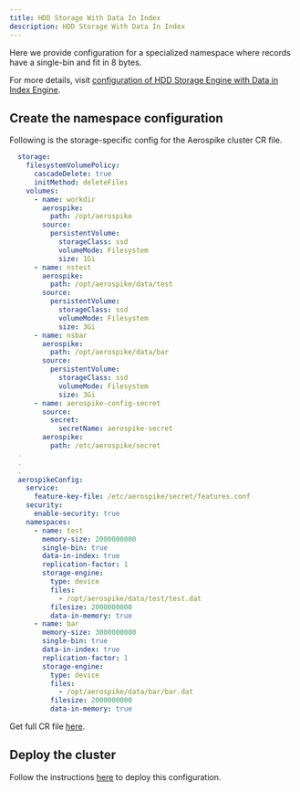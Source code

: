 ```yaml
---
title: HDD Storage With Data In Index
description: HDD Storage With Data In Index
---
```


Here we provide configuration for a specialized namespace where records have a single-bin and fit in 8 bytes.

For more details, visit [configuration of HDD Storage Engine with Data in Index Engine](https://docs.aerospike.com/docs/configure/namespace/storage/#recipe-for-a-hdd-storage-engine-with-data-in-index-engine).

## Create the namespace configuration
Following is the storage-specific config for the Aerospike cluster CR file.
```yaml
  storage:
    filesystemVolumePolicy:
      cascadeDelete: true
      initMethod: deleteFiles
    volumes:
      - name: workdir
        aerospike:
          path: /opt/aerospike
        source:
          persistentVolume:
            storageClass: ssd
            volumeMode: Filesystem
            size: 1Gi
      - name: nstest
        aerospike:
          path: /opt/aerospike/data/test
        source:
          persistentVolume:
            storageClass: ssd
            volumeMode: Filesystem
            size: 3Gi
      - name: nsbar
        aerospike:
          path: /opt/aerospike/data/bar
        source:
          persistentVolume:
            storageClass: ssd
            volumeMode: Filesystem
            size: 3Gi
      - name: aerospike-config-secret
        source:
          secret:
            secretName: aerospike-secret
        aerospike:
          path: /etc/aerospike/secret
  .
  .
  .
  aerospikeConfig:
    service:
      feature-key-file: /etc/aerospike/secret/features.conf
    security:
      enable-security: true
    namespaces:
      - name: test
        memory-size: 2000000000
        single-bin: true
        data-in-index: true
        replication-factor: 1
        storage-engine:
          type: device
          files:
            - /opt/aerospike/data/test/test.dat
          filesize: 2000000000
          data-in-memory: true
      - name: bar
        memory-size: 3000000000
        single-bin: true
        data-in-index: true
        replication-factor: 1
        storage-engine:
          type: device
          files:
            - /opt/aerospike/data/bar/bar.dat
          filesize: 2000000000
          data-in-memory: true
```
Get full CR file [here](https://github.com/aerospike/aerospike-kubernetes-operator/tree/2.0.0-rc1/config/samples/hdd_dii_storage_cluster_cr.yaml).

## Deploy the cluster
Follow the instructions [here](Create-Aerospike-cluster.md#deploy-aerospike-cluster) to deploy this configuration.
